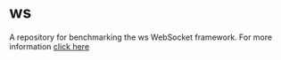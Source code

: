 # ws

A repository for benchmarking the ws WebSocket framework. For more information
[click here](https://tombanks.me)

